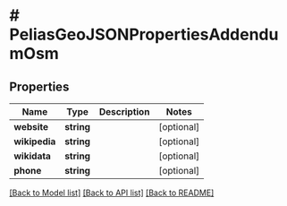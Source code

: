 # # PeliasGeoJSONPropertiesAddendumOsm

## Properties

Name | Type | Description | Notes
------------ | ------------- | ------------- | -------------
**website** | **string** |  | [optional]
**wikipedia** | **string** |  | [optional]
**wikidata** | **string** |  | [optional]
**phone** | **string** |  | [optional]

[[Back to Model list]](../../README.md#models) [[Back to API list]](../../README.md#endpoints) [[Back to README]](../../README.md)
